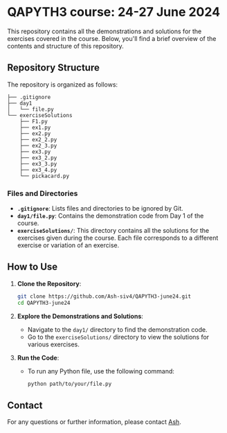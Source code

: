 # QAPYTH3 course: 24-27 June 2024

This repository contains all the demonstrations and solutions for the exercises covered in the course. Below, you'll find a brief overview of the contents and structure of this repository.

## Repository Structure

The repository is organized as follows:

```
├── .gitignore
├── day1
│   └── file.py
└── exerciseSolutions
    ├── F1.py
    ├── ex1.py
    ├── ex2.py
    ├── ex2_2.py
    ├── ex2_3.py
    ├── ex3.py
    ├── ex3_2.py
    ├── ex3_3.py
    ├── ex3_4.py
    └── pickacard.py
```

### Files and Directories

- **`.gitignore`**: Lists files and directories to be ignored by Git.
- **`day1/file.py`**: Contains the demonstration code from Day 1 of the course.
- **`exerciseSolutions/`**: This directory contains all the solutions for the exercises given during the course. Each file corresponds to a different exercise or variation of an exercise.

## How to Use

1. **Clone the Repository**:
   ```bash
   git clone https://github.com/Ash-siv4/QAPYTH3-june24.git
   cd QAPYTH3-june24
   ```

2. **Explore the Demonstrations and Solutions**:
   - Navigate to the `day1/` directory to find the demonstration code.
   - Go to the `exerciseSolutions/` directory to view the solutions for various exercises.

3. **Run the Code**:
   - To run any Python file, use the following command:
     ```bash
     python path/to/your/file.py
     ```

## Contact

For any questions or further information, please contact [Ash](https://github.com/Ash-siv4).

